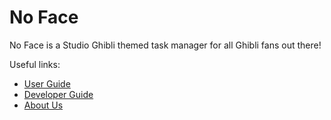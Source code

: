 # No Face

No Face is a Studio Ghibli themed task manager for all Ghibli fans out there!

Useful links:
* [User Guide](UserGuide.md)
* [Developer Guide](DeveloperGuide.md)
* [About Us](AboutUs.md)
